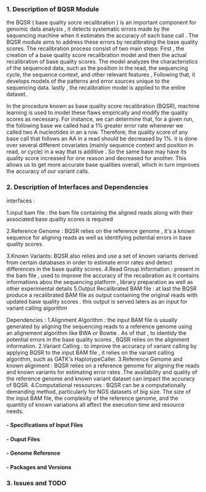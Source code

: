 ### 1. Description of BQSR Module

the BQSR ( base quality socre recalibration ) is an important component for genomic data analysis , it detects systematic errors made by the sequencing machine when it estimates the accuracy of each base call .
The BQSR module aims to address these errors by recalibrating the base quality scores.
The recalibration process consist of two main steps:
First , the creation of a base quality score recalibration model and then the actual recalibration of base quality scores.
The model analyzes the characteristics of the sequenced data, such as the position in the read, the sequencing cycle, the sequence context, and other relevant features , Following that, it develops models of the patterns and error sources unique to the sequencing data. lastly , the recalibration model is applied to the entire dataset.

In the procedure known as base quality score recalibration (BQSR), machine learning is used to model these flaws empirically and modify the quality scores as necessary. 
For instance, we can determine that, for a given run, the following base we called had a 1% greater error rate whenever we called two A nucleotides in an a row. Therefore, the quality score of any base call that follows an AA in a read should be decreased by 1%. 
it is done over several different covariates (mainly sequence context and position in read, or cycle) in a way that is additive . So the same base may have its quality score increased for one reason and decreased for another. This allows us to get more accurate base qualities overall, which in turn improves the accuracy of our variant calls.

### 2. Description of Interfaces and Dependencies

interfaces : 

1.input bam file : the bam file containing the aligned reads along with their associated base quality scores is required 

2.Reference Genome : BQSR relies on the reference genome , it's a known sequence for aligning reads as well as identifying potential errors in base quality scores.

3.Known Variants: BQSR also relies and use a set of known variants derived from certain databases in order to estimate error rates and detect differences in the base quality scores.
4.Read Group Information : present in the bam file , used to improve the accuracy of the recaibration as it contains informations abou the sequencing platform , library preparation as well as other experimental details 
5.Output Recalibrated BAM file : at last the BQSR produce a recalibrated BAM file as output containing the original reads with updated base quality scores . this output is served laters as an input for variant calling algorithm

Dependencies :
1.Alignment Algorithm : the input BAM file is usually generated by aligning the sequencing reads to a reference genome using an alignement algorithm like BWA or Bowtie . As of that , to identidy the potential errors in the base quality scores ,  BQSR relies on the alignment information.
2.Variant Calling : to improve the accuracy of variant calling by applying BQSR to the input BAM file , it relies on the variant calling algorithm, such as GATK's HaplotypeCaller.
3.Reference Genome and known alignment : BQSR relies on a reference genome for aligning the reads and known variants for estimating error rates .The availability and quality of the reference genome and known variant dataset can impact the accuracy of BQSR.
4.Computational ressources : BQSR can be a computationally demanding method, particularly for NGS datasets of big size. The size of the input BAM file, the complexity of the reference genome, and the quantity of known variations all affect the execution time and resource needs.
#### - Specifications of Input Files

#### - Ouput Files

#### - Genome Reference

#### - Packages and Versions

### 3. Issues and TODO
